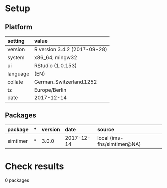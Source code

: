 # Setup

## Platform

|setting  |value                        |
|:--------|:----------------------------|
|version  |R version 3.4.2 (2017-09-28) |
|system   |x86_64, mingw32              |
|ui       |RStudio (1.0.153)            |
|language |(EN)                         |
|collate  |German_Switzerland.1252      |
|tz       |Europe/Berlin                |
|date     |2017-12-14                   |

## Packages

|package  |*  |version |date       |source                      |
|:--------|:--|:-------|:----------|:---------------------------|
|simtimer |*  |3.0.0   |2017-12-14 |local (ims-fhs/simtimer@NA) |

# Check results

0 packages





